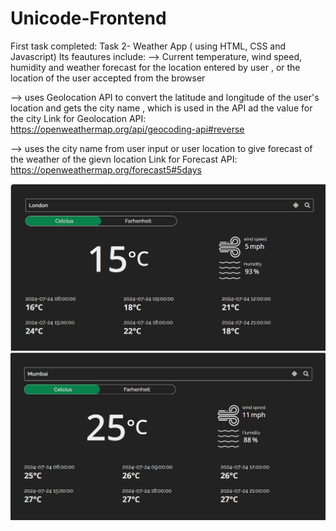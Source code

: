 # Unicode-Frontend

First task completed: Task 2- Weather App ( using HTML, CSS and Javascript)
Its feautures include:
--> Current temperature, wind speed, humidity and weather forecast for the location entered by user , or the location of the user accepted from the browser

--> uses Geolocation API to convert the latitude and longitude of the user's location and gets the city name , which is used in the API ad the value for the city
Link for Geolocation API: https://openweathermap.org/api/geocoding-api#reverse

--> uses the city name from user input or user location to give forecast of the weather of the gievn location 
Link for Forecast API: https://openweathermap.org/forecast5#5days

![alt text](image.png)
![alt text](image-1.png)